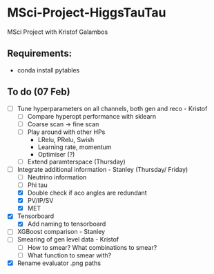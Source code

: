 # MSci-Project-HiggsTauTau

MSci Project with Kristof Galambos

## Requirements:

- conda install pytables

## To do (07 Feb)

- [ ] Tune hyperparameters on all channels, both gen and reco - Kristof
  - [ ] Compare hyperopt performance with sklearn
  - [ ] Coarse scan -> fine scan
  - [ ] Play around with other HPs
    - LRelu, PRelu, Swish
    - Learning rate, momentum
    - Optimiser (?)
  - [ ] Extend paramterspace (Thursday)
- [ ] Integrate additional information - Stanley (Thursday/ Friday)
  - [ ] Neutrino information
  - [ ] Phi tau
  - [x] Double check if aco angles are redundant
  - [x] PV/IP/SV
  - [x] MET
- [x] Tensorboard
  - [x] Add naming to tensorboard
- [ ] XGBoost comparison - Stanley
- [ ] Smearing of gen level data - Kristof
  - [ ] How to smear? What combinations to smear?
  - [ ] What function to smear with?
- [x] Rename evaluator .png paths
